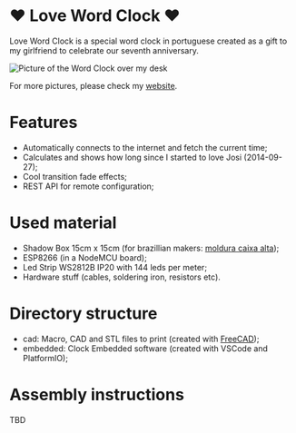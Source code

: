 # ❤️ Love Word Clock ❤️

Love Word Clock is a special word clock in portuguese created as a gift to my girlfriend to celebrate our seventh anniversary. 

![Picture of the Word Clock over my desk](https://github.com/fsjunior/word_clock/blob/main/images/clock.jpg?raw=true)

For more pictures, please check my [website](https://chico.codes/work/word-clock).

# Features

- Automatically connects to the internet and fetch the current time;
- Calculates and shows how long since I started to love Josi (2014-09-27);
- Cool transition fade effects;
- REST API for remote configuration; 


# Used material

- Shadow Box 15cm x 15cm (for brazillian makers: [moldura caixa alta](https://shopee.com.br/Moldura-Caixa-Alta-15x15-Preto-i.348086463.6879547278));
- ESP8266 (in a NodeMCU board);
- Led Strip WS2812B IP20 with 144 leds per meter;
- Hardware stuff (cables, soldering iron, resistors etc).


# Directory structure

- cad: Macro, CAD and STL files to print (created with [FreeCAD](https://www.freecadweb.org/));
- embedded: Clock Embedded software (created with VSCode and PlatformIO);


# Assembly instructions

TBD
